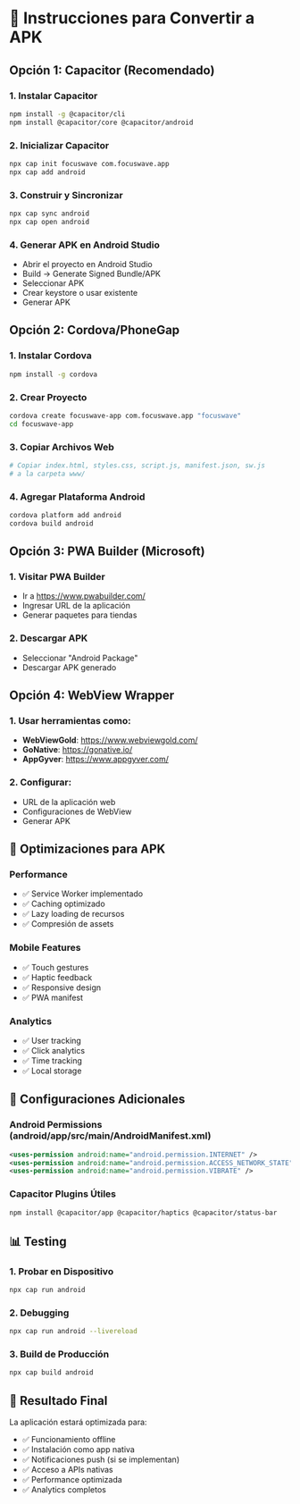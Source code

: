 # 🚀 Instrucciones para Convertir a APK

## Opción 1: Capacitor (Recomendado)

### 1. Instalar Capacitor
```bash
npm install -g @capacitor/cli
npm install @capacitor/core @capacitor/android
```

### 2. Inicializar Capacitor
```bash
npx cap init focuswave com.focuswave.app
npx cap add android
```

### 3. Construir y Sincronizar
```bash
npx cap sync android
npx cap open android
```

### 4. Generar APK en Android Studio
- Abrir el proyecto en Android Studio
- Build → Generate Signed Bundle/APK
- Seleccionar APK
- Crear keystore o usar existente
- Generar APK

## Opción 2: Cordova/PhoneGap

### 1. Instalar Cordova
```bash
npm install -g cordova
```

### 2. Crear Proyecto
```bash
cordova create focuswave-app com.focuswave.app "focuswave"
cd focuswave-app
```

### 3. Copiar Archivos Web
```bash
# Copiar index.html, styles.css, script.js, manifest.json, sw.js
# a la carpeta www/
```

### 4. Agregar Plataforma Android
```bash
cordova platform add android
cordova build android
```

## Opción 3: PWA Builder (Microsoft)

### 1. Visitar PWA Builder
- Ir a https://www.pwabuilder.com/
- Ingresar URL de la aplicación
- Generar paquetes para tiendas

### 2. Descargar APK
- Seleccionar "Android Package"
- Descargar APK generado

## Opción 4: WebView Wrapper

### 1. Usar herramientas como:
- **WebViewGold**: https://www.webviewgold.com/
- **GoNative**: https://gonative.io/
- **AppGyver**: https://www.appgyver.com/

### 2. Configurar:
- URL de la aplicación web
- Configuraciones de WebView
- Generar APK

## 📱 Optimizaciones para APK

### Performance
- ✅ Service Worker implementado
- ✅ Caching optimizado
- ✅ Lazy loading de recursos
- ✅ Compresión de assets

### Mobile Features
- ✅ Touch gestures
- ✅ Haptic feedback
- ✅ Responsive design
- ✅ PWA manifest

### Analytics
- ✅ User tracking
- ✅ Click analytics
- ✅ Time tracking
- ✅ Local storage

## 🔧 Configuraciones Adicionales

### Android Permissions (android/app/src/main/AndroidManifest.xml)
```xml
<uses-permission android:name="android.permission.INTERNET" />
<uses-permission android:name="android.permission.ACCESS_NETWORK_STATE" />
<uses-permission android:name="android.permission.VIBRATE" />
```

### Capacitor Plugins Útiles
```bash
npm install @capacitor/app @capacitor/haptics @capacitor/status-bar
```

## 📊 Testing

### 1. Probar en Dispositivo
```bash
npx cap run android
```

### 2. Debugging
```bash
npx cap run android --livereload
```

### 3. Build de Producción
```bash
npx cap build android
```

## 🎯 Resultado Final

La aplicación estará optimizada para:
- ✅ Funcionamiento offline
- ✅ Instalación como app nativa
- ✅ Notificaciones push (si se implementan)
- ✅ Acceso a APIs nativas
- ✅ Performance optimizada
- ✅ Analytics completos
